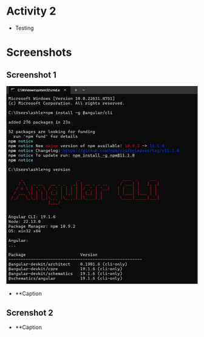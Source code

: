 # Activity 2
- Testing

# Screenshots

## Screenshot 1
![CLI](cli.png)
- **Caption

## Screnshot 2

- **Caption